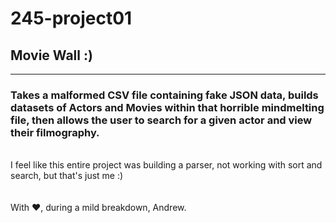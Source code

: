 # 245-project01
## Movie Wall :)
---
### Takes a malformed CSV file containing fake JSON data, builds datasets of Actors and Movies within that horrible mindmelting file, then allows the user to search for a given actor and view their filmography.  
<br>
I feel like this entire project was building a parser, not working with sort and search, but that's just me :)
<br><br><br>
With ❤️, during a mild breakdown, Andrew.
